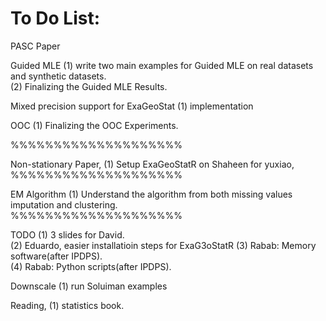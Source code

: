 # To Do List:
PASC Paper

Guided MLE
(1) write two main examples for Guided MLE on real datasets and synthetic datasets.<br />
(2) Finalizing the Guided MLE Results.<br />

Mixed precision support for ExaGeoStat
(1) implementation<br />

OOC 
(1) Finalizing the OOC Experiments.<br />

%%%%%%%%%%%%%%%%%%%%

Non-stationary Paper,
(1) Setup ExaGeoStatR on Shaheen for yuxiao,<br />
%%%%%%%%%%%%%%%%%%%%

EM Algorithm
(1) Understand the algorithm from both missing values imputation and clustering.<br />
%%%%%%%%%%%%%%%%%%%%

TODO
(1) 3 slides for David.<br />
(2) Eduardo, easier installatioin steps for ExaG3oStatR
(3) Rabab: Memory software(after IPDPS).<br />
(4) Rabab: Python scripts(after IPDPS).<br />

Downscale 
(1) run Soluiman examples

Reading,
(1) statistics book.




